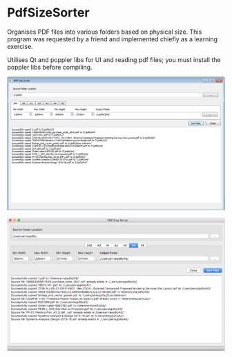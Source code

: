 # PdfSizeSorter
Organises PDF files into various folders based on physical size.
This program was requested by a friend and implemented chiefly as a learning exercise.

Utilises Qt and poppler libs for UI and reading pdf files; you must install the poppler libs before compiling.

![MainUI](https://github.com/annabel82/PdfSizeSorter/blob/master/images/PdfSizeSorter_win.png)

![MainUI](https://github.com/annabel82/PdfSizeSorter/blob/master/images/PdfSizeSorter.png)
